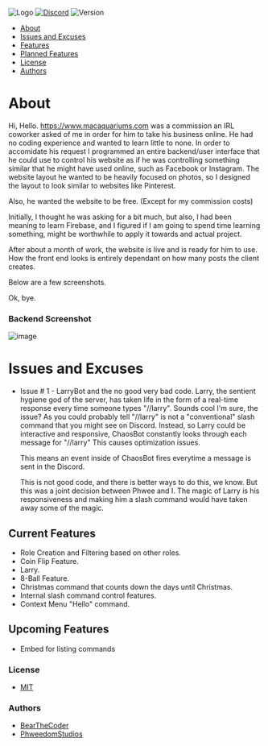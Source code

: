 ![Logo](https://cdn.discordapp.com/attachments/1050946434498830448/1061113828441587802/githubLogo.png)
[![Discord](https://img.shields.io/discord/1034695813026283580?color=%235865F2&label=Discord&logo=Discord)](https://discord.gg/DuMJjretE2)
![Version](https://img.shields.io/badge/version-1.0.0-ff69b4)

- [About](#about)
- [Issues and Excuses](#issues-and-excuses)
- [Features](#current-features)
- [Planned Features](#upcoming-features)
- [License](#license)
- [Authors](#authors)

# About

Hi, Hello.
https://www.macaquariums.com was a commission an IRL coworker asked of me in order for him to take his business online. He had no coding experience and wanted to learn 
little to none. In order to accomidate his request I programmed an entire backend/user interface that he could use to control his website as if he was controlling something 
similar that he might have used online, such as Facebook or Instagram. The website layout he wanted to be heavily focused on photos, so I designed the layout to look similar 
to websites like Pinterest.

Also, he wanted the website to be free. (Except for my commission costs)

Initially, I thought he was asking for a bit much, but also, I had been meaning to learn Firebase, and I figured if I am going to spend time learning something, might 
be worthwhile to apply it towards and actual project.

After about a month of work, the website is live and is ready for him to use. How the front end looks is entirely dependant on how many posts the client creates.

Below are a few screenshots.

Ok, bye.

### Backend Screenshot

![image](https://user-images.githubusercontent.com/58434823/211128583-889d9f6c-d48a-43bf-baa7-26522f061425.png)

# Issues and Excuses

-   Issue # 1 - LarryBot and the no good very bad code.
      Larry, the sentient hygiene god of the server, has taken life in the form of a real-time response every time someone types "//larry".
      Sounds cool I'm sure, the issue?
      As you could probably tell "//larry" is not a "conventional" slash command that you might see on Discord.
      Instead, so Larry could be interactive and responsive, ChaosBot constantly looks through each message for "//larry"
      This causes optimization issues.
      
      This means an event inside of ChaosBot fires everytime a message is sent in the Discord.
      
      This is not good code, and there is better ways to do this, we know.
      But this was a joint decision between Phwee and I.
      The magic of Larry is his responsiveness and making him a slash command would have taken away some of the magic.

## Current Features

-   Role Creation and Filtering based on other roles.
-   Coin Flip Feature.
-   Larry.
-   8-Ball Feature.
-   Christmas command that counts down the days until Christmas.
-   Internal slash command control features.
-   Context Menu "Hello" command.

## Upcoming Features

-   Embed for listing commands

### License

-   [MIT](https://choosealicense.com/licenses/mit/)

### Authors

-   [BearTheCoder](https://www.youtube.com/channel/UCWg8LAQk6NLQfj4Wr3zImKA)
-   [PhweedomStudios](https://phwee.carrd.co/)


